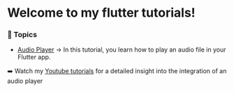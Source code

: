 # Welcome to my flutter tutorials!

### :page_with_curl: Topics
* [Audio Player](https://github.com/FlorianPruemer/flutter_tutorials/tree/master/audio_players) &rarr; In this tutorial, you learn how to play an audio file in your Flutter app.  
  
:arrow_right: Watch my [Youtube tutorials]() for a detailed insight into the integration of an audio player

